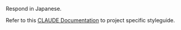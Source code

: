 Respond in Japanese.

Refer to this [CLAUDE Documentation](../CLAUDE.md) to project specific styleguide.

